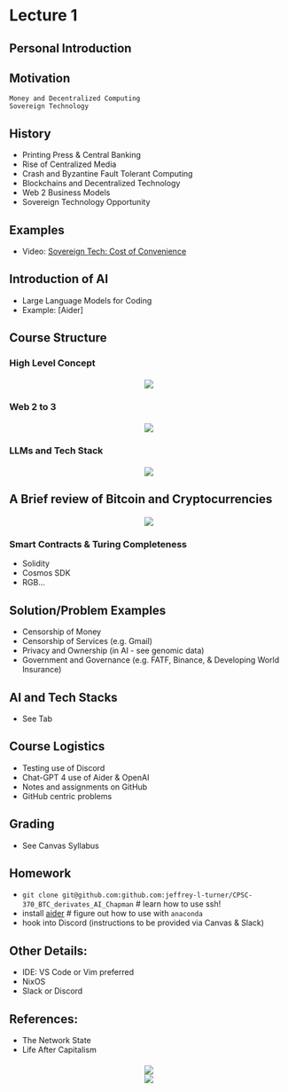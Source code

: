 # Lecture 1

## Personal Introduction

## Motivation
    Money and Decentralized Computing
    Sovereign Technology

## History
- Printing Press & Central Banking
- Rise of Centralized Media
- Crash and Byzantine Fault Tolerant Computing
- Blockchains and Decentralized Technology
- Web 2 Business Models
- Sovereign Technology Opportunity

## Examples
- Video: [Sovereign Tech: Cost of Convenience](https://costofconvenience.film/)

## Introduction of AI
- Large Language Models for Coding
- Example: [Aider]

## Course Structure

### High Level Concept
<h5 style="text:italic" align="center"><em>
<div align="center"><img src="./generative_ai_code.png"></img></div>
</em></h5> 

### Web 2 to 3

<h5 style="text:italic" align="center"><em>
<div align="center"><img src="./Web2_3.png"></img></div>
</em></h5> 

### LLMs and Tech Stack

<h5 style="text:italic" align="center"><em>
<div align="center"><img src="./Generative_Dapp_stack.png"></img></div>
</em></h5> 

## A Brief review of Bitcoin and Cryptocurrencies

<h5 style="text:italic" align="center"><em>
<div align="center"><img src="./bft_timeline.png"></img></div>
</em></h5> 

### Smart Contracts & Turing Completeness
- Solidity
- Cosmos SDK
- RGB...

## Solution/Problem Examples
- Censorship of Money
- Censorship of Services (e.g. Gmail)
- Privacy and Ownership (in AI - see genomic data)
- Government and Governance (e.g. FATF, Binance, & Developing World Insurance)

## AI and Tech Stacks
- See Tab

## Course Logistics
- Testing use of Discord
- Chat-GPT 4 use of Aider & OpenAI
- Notes and assignments on GitHub
- GitHub centric problems

## Grading
- See Canvas Syllabus

## Homework
-  `git clone git@github.com:github.com:jeffrey-l-turner/CPSC-370_BTC_derivates_AI_Chapman` # learn how to use ssh!
-  install [aider](https://github.com/paul-gauthier/aider) # figure out how to use with `anaconda`
- hook into Discord (instructions to be provided via Canvas & Slack)

## Other Details:
- IDE: VS Code or Vim preferred
- NixOS
- Slack or Discord

## References:
- The Network State
- Life After Capitalism

<h5 style="text:italic" align="center"><em>
<div align="center"><img src="./life_after_capitalism.png"></img></div>
<div align="center"><img src="./network_state.png"></img></div>
</em></h5> 
